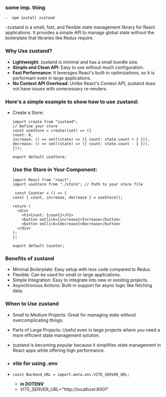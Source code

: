 ### some imp. thing 
```
-  npm install zustand
```
-zustand is a small, fast, and flexible state management library for React applications. It provides a simple API to manage global state without the boilerplate that libraries like Redux require.
### Why Use zustand?
- **Lightweight**: zustand is minimal and has a small bundle size.
- **Simple and Clean API**: Easy to use without much configuration.
- **Fast Performance**: It leverages React's built-in optimizations, so it is performant even in large applications.
- **No Context API Overhead**: Unlike React's Context API, zustand does not have issues with unnecessary re-renders.
### Here's a simple example to show how to use zustand:
- Create a Store:
  ```
  import create from "zustand";
  // Define your store
  const useStore = create((set) => ({
  count: 0,
  increase: () => set((state) => ({ count: state.count + 1 })),
  decrease: () => set((state) => ({ count: state.count - 1 })),
  }));

  export default useStore;
  ```
  ### Use the Store in Your Component:
  ```
  import React from "react";
  import useStore from "./store"; // Path to your store file

   const Counter = () => {
  const { count, increase, decrease } = useStore();

  return (
    <div>
      <h1>Count: {count}</h1>
      <button onClick={increase}>Increase</button>
      <button onClick={decrease}>Decrease</button>
    </div>
  );
  };

  export default Counter;
  ```
###  Benefits of zustand
- Minimal Boilerplate: Easy setup with less code compared to Redux.
- Flexible: Can be used for small or large applications.
- Simple Integration: Easy to integrate into new or existing projects.
 - Asynchronous Actions: Built-in support for async logic like fetching data.
### When to Use zustand
- Small to Medium Projects: Great for managing state without overcomplicating things.
- Parts of Large Projects: Useful even in large projects where you need a more efficient state management solution.
- zustand is becoming popular because it simplifies state management in React apps while offering high performance.

- ### vite for using .env
- ```
  const Backend_URL = import.meta.env.VITE_SERVER_URL;
  ```
  - **in DOTENV**
  - VITE_SERVER_URL="http://localhost:8001"

